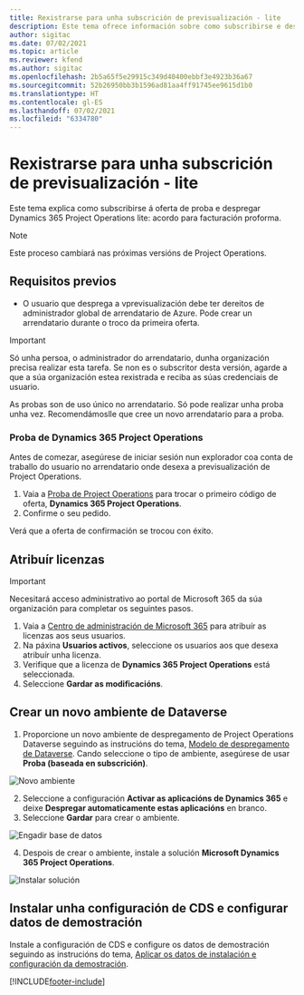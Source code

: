 ```yaml
---
title: Rexistrarse para unha subscrición de previsualización - lite
description: Este tema ofrece información sobre como subscribirse e despregar o despregamento de Project Operations lite - de acordo a facturación proforma.
author: sigitac
ms.date: 07/02/2021
ms.topic: article
ms.reviewer: kfend
ms.author: sigitac
ms.openlocfilehash: 2b5a65f5e29915c349d40400ebbf3e4923b36a67
ms.sourcegitcommit: 52b26950bb3b1596ad81aa4ff91745ee9615d1b0
ms.translationtype: HT
ms.contentlocale: gl-ES
ms.lasthandoff: 07/02/2021
ms.locfileid: "6334780"
---
```

# <a name="sign-up-for-a-preview-subscription---lite"></a>Rexistrarse para unha subscrición de previsualización - lite 

Este tema explica como subscribirse á oferta de proba e despregar Dynamics 365 Project Operations lite: acordo para facturación proforma.

> [!NOTE]
> Este proceso cambiará nas próximas versións de Project Operations.

## <a name="prerequisites"></a>Requisitos previos
- O usuario que desprega a vprevisualización debe ter dereitos de administrador global de arrendatario de Azure. Pode crear un arrendatario durante o troco da primeira oferta.

> [!IMPORTANT]
> Só unha persoa, o administrador do arrendatario, dunha organización precisa realizar esta tarefa. Se non es o subscritor desta versión, agarde a que a súa organización estea rexistrada e reciba as súas credenciais de usuario.
> 
> As probas son de uso único no arrendatario. Só pode realizar unha proba unha vez. Recomendámoslle que cree un novo arrendatario para a proba.

### <a name="dynamics-365-project-operations-trial"></a>Proba de Dynamics 365 Project Operations 

Antes de comezar, asegúrese de iniciar sesión nun explorador coa conta de traballo do usuario no arrendatario onde desexa a previsualización de Project Operations.

1. Vaia a [Proba de Project Operations](https://aka.ms/try-po) para trocar o primeiro código de oferta, **Dynamics 365 Project Operations**.
2. Confirme o seu pedido.

  Verá que a oferta de confirmación se trocou con éxito.

## <a name="assign-licenses"></a>Atribuír licenzas

> [!IMPORTANT]
> Necesitará acceso administrativo ao portal de Microsoft 365 da súa organización para completar os seguintes pasos.


1. Vaia a [Centro de administración de Microsoft 365](https://portal.office.com/) para atribuír as licenzas aos seus usuarios.
2. Na páxina **Usuarios activos**, seleccione os usuarios aos que desexa atribuír unha licenza.
3. Verifique que a licenza de **Dynamics 365 Project Operations** está seleccionada. 
4. Seleccione **Gardar as modificacións**.

## <a name="create-a-new-dataverse-environment"></a>Crear un novo ambiente de Dataverse

1. Proporcione un novo ambiente de despregamento de Project Operations Dataverse seguindo as instrucións do tema, [Modelo de despregamento de Dataverse](lite-deployment.md). Cando seleccione o tipo de ambiente, asegúrese de usar **Proba (baseada en subscrición)**.

  ![Novo ambiente](./media/19CreateEnvironment.png)

2. Seleccione a configuración **Activar as aplicacións de Dynamics 365** e deixe **Despregar automaticamente estas aplicacións** en branco.  
3. Seleccione **Gardar** para crear o ambiente.

  ![Engadir base de datos](./media/20CreateEnvironment1.png)

4. Despois de crear o ambiente, instale a solución **Microsoft Dynamics 365 Project Operations**. 

![Instalar solución](./media/21InstallSolution.png)

## <a name="install-a-cds-configuration-and-setup-demo-data"></a>Instalar unha configuración de CDS e configurar datos de demostración

Instale a configuración de CDS e configure os datos de demostración seguindo as instrucións do tema, [Aplicar os datos de instalación e configuración da demostración](lite-apply-demo-setup-config-data.md).


[!INCLUDE[footer-include](../includes/footer-banner.md)]
